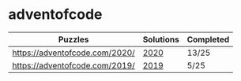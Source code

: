 # adventofcode

| Puzzles | Solutions | Completed |
| --- | --- | --- | 
| https://adventofcode.com/2020/ | [2020](2020/) | 13/25 |
| https://adventofcode.com/2019/ | [2019](2019/) | 5/25 |
